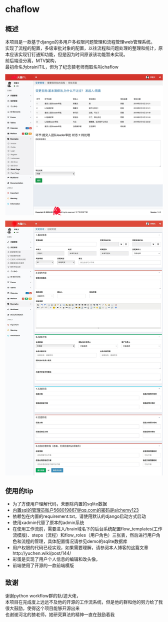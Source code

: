 # chaflow

## 概述

本项目是一款基于django的多用户多权限问题管理和流程管理web管理系统。   
实现了流程的配置，多级审批对象的配置，以往流程和问题处理的整理和统计，原本应该实现钉钉通知功能，但是因为时间原该该功能暂未实现。  
前后端没分离，MTV架构，  
最初命名为brainITIL，但为了纪念猹老师而取名叫chaflow

![avatar](photo1.jpg)    

![avatar](photo2.jpg)
## 使用的tip

* 为了方便用户理解代码，未删除内置的sqlite数据
* 内置sql的管理员账户568019867@qq.com的密码是alchemy123
* 依赖包在内置的requirement.txt，请使用默认的django启动方式启动
* 使用xadmin代替了原本的admin系统
* 在使用工作流前，需要进入/brain域名下的后台系统配置flow_templates(工作流模版)、steps（流程）和flow_roles（用户角色）三张表，然后进行用户角色和流程的管理，具体配置情况请参见demo的sqlite数据库
* 用户权限的代码已经实现，如果需要理解，请参阅本人博客的这篇文章http://yuchen.wiki/post/144/
* 彩蛋是实现了用户个人信息的编辑和改头像，
* 前端使用了开源的一款前端模版   

## 致谢
谢谢python workflow群的轨/迹大佬，  
本项目在完成度上远远不及他的开源的工作流系统，但是他的群和他的努力给了我很大鼓励，使得这个项目能够开源出来    
也谢谢河北的猹老师，她研究算法的精神一直在鼓励着我   
